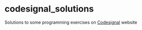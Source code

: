 # codesignal_solutions
Solutions to some programming exercises on <a href = 'https://codesignal.com/'>Codesignal</a> website

